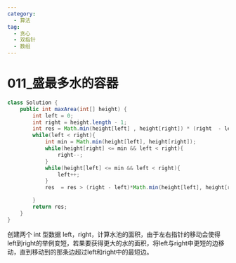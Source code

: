 ```yaml
---
category: 
  - 算法
tag: 
  - 贪心
  - 双指针
  - 数组
---
```


# 011_盛最多水的容器

<Badge text="中等" type="warning" vertical="middle" />

```java
class Solution {
    public int maxArea(int[] height) {
        int left = 0;
        int right = height.length - 1;
        int res = Math.min(height[left] , height[right]) * (right  - left);
        while(left < right){
            int min = Math.min(height[left], height[right]);
            while(height[right] <= min && left < right){
                right--;
            }
            while(height[left] <= min && left < right){
                left++;
            }
            res  = res > (right - left)*Math.min(height[left], height[right]) ? res : (right - left)*Math.min(height[left], height[right]);

        }
        return res;
    }
}
```

创建两个 int 型数据 left，right，计算水池的面积，由于左右指针的移动会使得left到right的举例变短，若果要获得更大的水的面积，将left与right中更短的边移动，直到移动到的那条边超过left和right中的最短边。